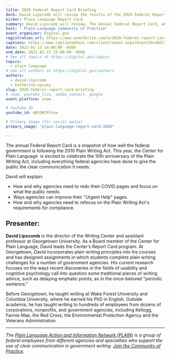 ```yaml
---
title: 2020 Federal Report Card Briefing
deck: David Lipscomb will review the results of the 2020 Federal Report Card
kicker: Plain Language Report Card
summary: David Lipscomb will review, The Annual Federal Report Card, which is a snapshot of how well the federal government is following the 2010 Plain Writing Act.
host: " Plain Language Community of Practice"
event_organizer: Digital.gov
registration_url: https://www.eventbrite.com/e/2020-federal-report-card-briefing-tickets-133863767131
captions: https://www.captionedtext.com/client/event.aspx?EventID=4667204&CustomerID=321
date: 2021-01-13 14:00:00 -0500
end_date: 2021-01-13 15:00:00 -0500
# See all topics at https://digital.gov/topics
topics:
  - plain-language
# See all authors at https://digital.gov/authors
authors:
  - david-lipscomb
  - katherine-spivey
slug: 2020-federal-report-card-briefing
# zoom, youtube_live, adobe_connect, google
event_platform: zoom

# YouTube ID
youtube_id: mBtOH7FFxsw 

# Primary Image (for social media)
primary_image: "plain-language-report-card-2020"

---
```


The annual Federal Report Card is a snapshot of how well the federal government is following the 2010 Plain Writing Act. This year, the Center for Plain Language  is excited to celebrate the 10th anniversary of the Plain Writing Act, including everything federal agencies have done to give the public the clear communication it needs.

David will explain:

* How and why agencies need to redo their COVID pages and focus on what the public needs.
* Ways agencies can improve their "Urgent Help" pages.
* How and why agencies need to refocus on the Plain Writing Act's requirements for compliance.

## Presenter:

**David Lipscomb** is the director of the Writing Center and assistant professor at Georgetown University. As a Board member of the Center for Plain Language, David leads the Center’s Report Card program. At Georgetown, David incorporates plain writing principles into his courses and has designed assignments in which students complete plain writing challenges for a number of government agencies. His current research focuses on the ways recent discoveries in the fields of usability and cognitive psychology call into question some traditional pieces of writing advice, such as delaying emphatic points, as in the once-beloved "periodic sentence." 

Before Georgetown, he taught writing at Wake Forest University and Columbia University, where he earned his PhD in English. Outside academia, he has taught writing to hundreds of employees from dozens of corporations, nonprofits, and government agencies, including Kellogg, Fannie Mae, the Red Cross, the Environmental Protection Agency and the Veterans Administration.

---

*The [Plain Language Action and Information Network (PLAIN)](https://www.plainlanguage.gov/) is a group of federal employees from different agencies and specialties who support the use of clear communication in government writing. [Join the Community of Practice](https://digital.gov/communities/plain-language/).*
